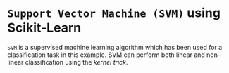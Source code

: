 # `Support Vector Machine (SVM)` using Scikit-Learn

`SVM` is a supervised machine learning algorithm which has been used for a classification task in this example. SVM can perform both linear and non-linear classification using the _kernel trick_.
